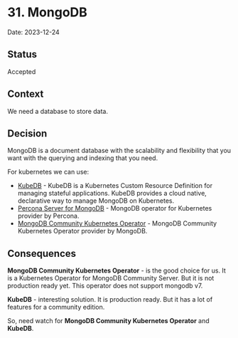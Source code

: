 # 31. MongoDB

Date: 2023-12-24

## Status

Accepted

## Context

We need a database to store data.

## Decision

MongoDB is a document database with the scalability and flexibility that you want with the querying and indexing that you need.

For kubernetes we can use:

- [KubeDB](https://kubedb.com/kubernetes/databases/run-and-manage-mongodb-on-kubernetes/) - KubeDB is a Kubernetes Custom Resource Definition for managing stateful applications. 
KubeDB provides a cloud native, declarative way to manage MongoDB on Kubernetes.
- [Percona Server for MongoDB](https://www.percona.com/doc/kubernetes-operator-for-psmongodb/index.html) - MongoDB operator for Kubernetes provider by Percona.
- [MongoDB Community Kubernetes Operator](https://github.com/mongodb/mongodb-kubernetes-operator) - MongoDB Community Kubernetes Operator provider by MongoDB.

## Consequences

**MongoDB Community Kubernetes Operator** - is the good choice for us. It is a Kubernetes Operator for MongoDB Community Server.
But it is not production ready yet. This operator does not support mongodb v7.

**KubeDB** - interesting solution. It is production ready. But it has a lot of features for a community edition.

So, need watch for **MongoDB Community Kubernetes Operator** and **KubeDB**.
